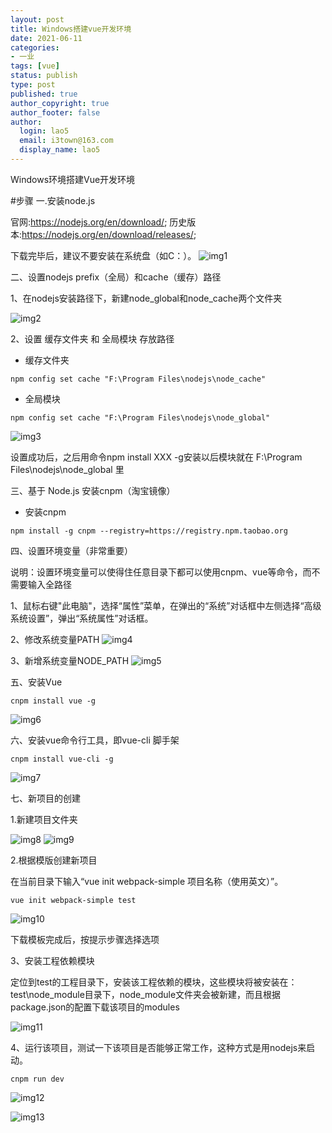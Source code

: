 ```yaml
---
layout: post
title: Windows搭建vue开发环境
date: 2021-06-11
categories:
- 一业
tags: [vue]
status: publish
type: post
published: true
author_copyright: true
author_footer: false
author:
  login: lao5
  email: i3town@163.com
  display_name: lao5
---
```


Windows环境搭建Vue开发环境

#步骤
一.安装node.js

官网:https://nodejs.org/en/download/;
历史版本:https://nodejs.org/en/download/releases/;

下载完毕后，建议不要安装在系统盘（如C：）。
![img1](/images/windows_vue/1.png)


二、设置nodejs prefix（全局）和cache（缓存）路径

1、在nodejs安装路径下，新建node_global和node_cache两个文件夹

![img2](/images/windows_vue/2.png)

2、设置 缓存文件夹 和 全局模块 存放路径

* 缓存文件夹
```
npm config set cache "F:\Program Files\nodejs\node_cache"
```

* 全局模块
```
npm config set cache "F:\Program Files\nodejs\node_global"
```

![img3](/images/windows_vue/3.png)


设置成功后，之后用命令npm install XXX -g安装以后模块就在 F:\Program Files\nodejs\node_global 里

三、基于 Node.js 安装cnpm（淘宝镜像）

* 安装cnpm
```
npm install -g cnpm --registry=https://registry.npm.taobao.org
```

四、设置环境变量（非常重要）

说明：设置环境变量可以使得住任意目录下都可以使用cnpm、vue等命令，而不需要输入全路径

1、鼠标右键"此电脑"，选择“属性”菜单，在弹出的“系统”对话框中左侧选择“高级系统设置”，弹出“系统属性”对话框。

2、修改系统变量PATH
![img4](/images/windows_vue/4.png)

3、新增系统变量NODE_PATH
![img5](/images/windows_vue/5.png)


五、安装Vue

```
cnpm install vue -g
```

![img6](/images/windows_vue/6.png)

六、安装vue命令行工具，即vue-cli 脚手架

```
cnpm install vue-cli -g
```

![img7](/images/windows_vue/7.png)


七、新项目的创建
 
1.新建项目文件夹

![img8](/images/windows_vue/8.png)
![img9](/images/windows_vue/9.png)

2.根据模版创建新项目

在当前目录下输入“vue init webpack-simple 项目名称（使用英文）”。

```
vue init webpack-simple test
```
![img10](/images/windows_vue/10.png)

下载模板完成后，按提示步骤选择选项

3、安装工程依赖模块

定位到test的工程目录下，安装该工程依赖的模块，这些模块将被安装在：test\node_module目录下，node_module文件夹会被新建，而且根据package.json的配置下载该项目的modules

![img11](/images/windows_vue/11.png)


4、运行该项目，测试一下该项目是否能够正常工作，这种方式是用nodejs来启动。

```
cnpm run dev
```

![img12](/images/windows_vue/12.png)

![img13](/images/windows_vue/13.png)
